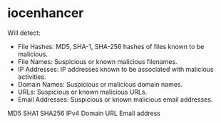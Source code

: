 # iocenhancer

Will detect:
- File Hashes: MD5, SHA-1, SHA-256 hashes of files known to be malicious.
- File Names: Suspicious or known malicious filenames.
- IP Addresses: IP addresses known to be associated with malicious activities.
- Domain Names: Suspicious or malicious domain names.
- URLs: Suspicious or known malicious URLs.
- Email Addresses: Suspicious or known malicious email addresses.

MD5
SHA1
SHA256
IPv4
Domain
URL
Email address